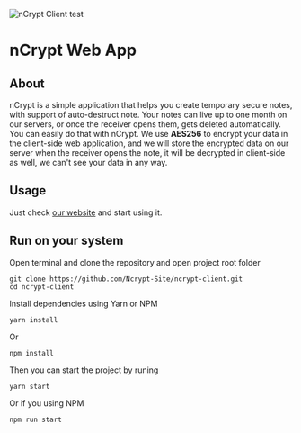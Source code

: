 ![nCrypt Client test](https://github.com/Ncrypt-Site/ncrypt-client/workflows/nCrypt%20Client%20test/badge.svg)

# nCrypt Web App

## About

nCrypt is a simple application that helps you create temporary secure
notes, with support of auto-destruct note. Your notes can live up to one month
on our servers, or once the receiver opens them, gets deleted automatically.
You can easily do that with nCrypt. We use **AES256** to encrypt your data in the client-side web application,
and we will store the encrypted data on our server when the receiver opens the note, it will be decrypted in client-side as well, we can't see your data in any way.

## Usage

Just check [our website](https://ncrypt.site) and start using it.

## Run on your system

Open terminal and clone the repository and open project root folder

```shell
git clone https://github.com/Ncrypt-Site/ncrypt-client.git
cd ncrypt-client
```

Install dependencies using Yarn or NPM

```shell
yarn install
```

Or

```shell
npm install
```

Then you can start the project by runing

```shell
yarn start
```

Or if you using NPM

```shell
npm run start
```
